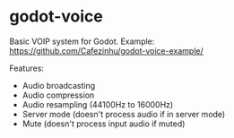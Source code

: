 # godot-voice
Basic VOIP system for Godot.
Example: https://github.com/Cafezinhu/godot-voice-example/

Features:
- Audio broadcasting
- Audio compression
- Audio resampling  (44100Hz to 16000Hz)
- Server mode (doesn't process audio if in server mode)
- Mute (doesn't process input audio if muted)
